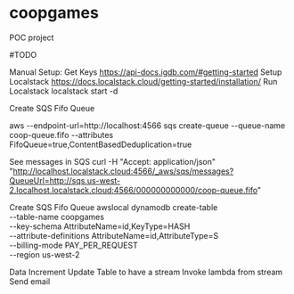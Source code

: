 # coopgames
POC project

#TODO

Manual Setup:
Get Keys
https://api-docs.igdb.com/#getting-started
Setup Localstack
https://docs.localstack.cloud/getting-started/installation/
Run Localstack
localstack start -d

Create SQS Fifo Queue

aws --endpoint-url=http://localhost:4566 sqs create-queue --queue-name coop-queue.fifo --attributes FifoQueue=true,ContentBasedDeduplication=true

See messages in SQS
curl -H "Accept: application/json" \
    "http://localhost.localstack.cloud:4566/_aws/sqs/messages?QueueUrl=http://sqs.us-west-2.localhost.localstack.cloud:4566/000000000000/coop-queue.fifo"


Create SQS Fifo Queue
awslocal dynamodb create-table \
    --table-name coopgames \
    --key-schema AttributeName=id,KeyType=HASH \
    --attribute-definitions AttributeName=id,AttributeType=S \
    --billing-mode PAY_PER_REQUEST \
    --region us-west-2


Data Increment
Update Table to have a stream
Invoke lambda from stream
Send email
